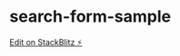 # search-form-sample

[Edit on StackBlitz ⚡️](https://stackblitz.com/edit/stackblitz-starters-enzh9b)
